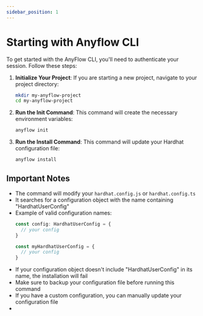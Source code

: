 ```yaml
---
sidebar_position: 1
---
```


# Starting with Anyflow CLI

To get started with the AnyFlow CLI, you'll need to authenticate your session. Follow these steps:

1. **Initialize Your Project**: If you are starting a new project, navigate to your project directory:

   ```bash
   mkdir my-anyflow-project
   cd my-anyflow-project
   ```

2. **Run the Init Command**: This command will create the necessary environment variables:

   ```bash
   anyflow init
   ```

3. **Run the Install Command**: This command will update your Hardhat configuration file:

   ```bash
   anyflow install
   ```

## Important Notes
   - The command will modify your `hardhat.config.js` or `hardhat.config.ts`
   - It searches for a configuration object with the name containing "HardhatUserConfig"
   - Example of valid configuration names:
     ```typescript
     const config: HardhatUserConfig = {
       // your config
     }
     ```
     ```javascript
     const myHardhatUserConfig = {
       // your config
     }
     ```
   - If your configuration object doesn't include "HardhatUserConfig" in its name, the installation will fail
   - Make sure to backup your configuration file before running this command
   - If you have a custom configuration, you can manually update your configuration file
   - 
